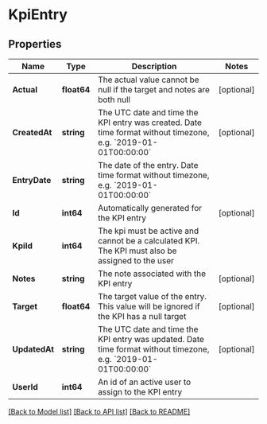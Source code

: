 # KpiEntry

## Properties

Name | Type | Description | Notes
------------ | ------------- | ------------- | -------------
**Actual** | **float64** | The actual value cannot be null if the target and notes are both null | [optional] 
**CreatedAt** | **string** | The UTC date and time the KPI entry was created. Date time format without timezone, e.g. &#x60;2019-01-01T00:00:00&#x60; | [optional] 
**EntryDate** | **string** | The date of the entry. Date time format without timezone, e.g. &#x60;2019-01-01T00:00:00&#x60; | 
**Id** | **int64** | Automatically generated for the KPI entry | [optional] 
**KpiId** | **int64** | The kpi must be active and cannot be a calculated KPI. The KPI must also be assigned to the user | 
**Notes** | **string** | The note associated with the KPI entry | [optional] 
**Target** | **float64** | The target value of the entry. This value will be ignored if the KPI has a null target | [optional] 
**UpdatedAt** | **string** | The UTC date and time the KPI entry was updated. Date time format without timezone, e.g. &#x60;2019-01-01T00:00:00&#x60; | [optional] 
**UserId** | **int64** | An id of an active user to assign to the KPI entry | 

[[Back to Model list]](../README.md#documentation-for-models) [[Back to API list]](../README.md#documentation-for-api-endpoints) [[Back to README]](../README.md)


